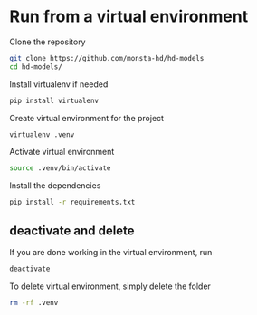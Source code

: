 # Run from a virtual environment
Clone the repository
```bash
git clone https://github.com/monsta-hd/hd-models
cd hd-models/
```
Install virtualenv if needed
```bash
pip install virtualenv
```
Create virtual environment for the project
```bash
virtualenv .venv
```
Activate virtual environment
```bash
source .venv/bin/activate
```
Install the dependencies
```bash
pip install -r requirements.txt
```

## deactivate and delete
If you are done working in the virtual environment, run
```bash
deactivate
```
To delete virtual environment, simply delete the folder
```bash
rm -rf .venv
```
